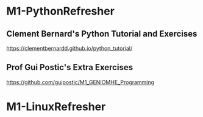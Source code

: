# M1-PythonRefresher


## Clement Bernard's Python Tutorial and Exercises
https://clementbernardd.github.io/python_tutorial/

## Prof Gui Postic's Extra Exercises
https://github.com/guipostic/M1_GENIOMHE_Programming


# M1-LinuxRefresher

